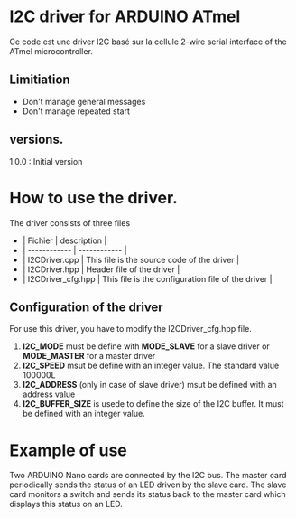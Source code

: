 # I2C driver for ARDUINO ATmel
Ce code est une driver I2C basé sur la cellule 2-wire serial interface  of the ATmel microcontroller.

## Limitiation
- Don't manage general messages
- Don't manage repeated start

## versions.
1.0.0 : Initial version

# How to use the driver.
The driver consists of three files
- |  Fichier  | description  |
- | ------------ | ------------ |
- | I2CDriver.cpp  | This file is the source code of the driver  |
- |  I2CDriver.hpp | Header file of the driver  |
- | I2CDriver_cfg.hpp | This file is the configuration file of the driver |

## Configuration of the driver
For use this driver, you have to modify the I2CDriver_cfg.hpp file.
1. **I2C_MODE** must be define with **MODE_SLAVE** for a slave driver or **MODE_MASTER** for a master driver	
2. **I2C_SPEED** msut be define with an integer value. The standard value 100000L
3. **I2C_ADDRESS** (only in case of slave driver) msut be defined with an address value
4. **I2C_BUFFER_SIZE** is usede to define the size of the I2C buffer. It must be defined with an integer value.

# Example of use

Two ARDUINO Nano cards are connected by the I2C bus. The master card periodically sends the status of an LED driven by the slave card. The slave card monitors a switch and sends its status back to the master card which displays this status on an LED.
